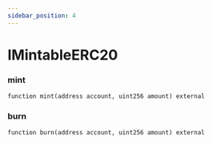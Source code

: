 ```yaml
---
sidebar_position: 4
---
```


# IMintableERC20

### mint

```solidity
function mint(address account, uint256 amount) external
```

### burn

```solidity
function burn(address account, uint256 amount) external
```